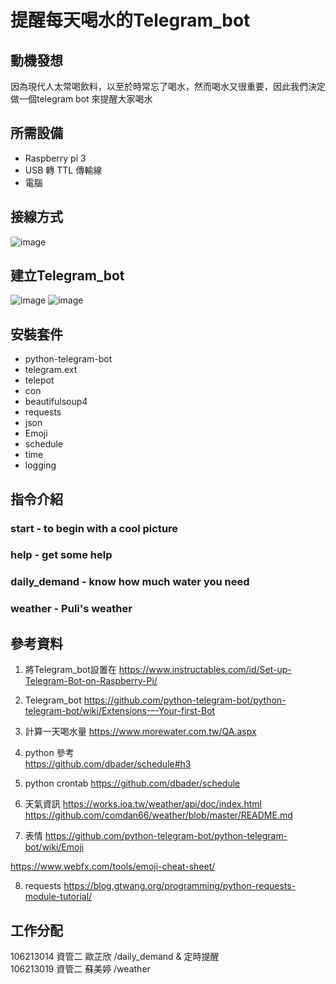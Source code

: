 # 提醒每天喝水的Telegram_bot

## 動機發想
因為現代人太常喝飲料，以至於時常忘了喝水，然而喝水又很重要，因此我們決定做一個telegram bot 來提醒大家喝水

## 所需設備
- Raspberry pi 3 
- USB 轉 TTL 傳輸線 
- 電腦

## 接線方式
![image](https://github.com/lulala88/WaterLuLaLa_bot/blob/master/圖片1.png)
## 建立Telegram_bot
![image](https://github.com/lulala88/WaterLuLaLa_bot/blob/master/49407159_402289950513843_7869862137751928832_n.png)
![image](https://github.com/lulala88/WaterLuLaLa_bot/blob/master/49378818_1126747494162752_8568655971100917760_n.png)
   
## 安裝套件
- python-telegram-bot
- telegram.ext                                                              
- telepot
- con
- beautifulsoup4
- requests
- json
- Emoji   
- schedule    
- time                                                                             
- logging                                                                             

## 指令介紹
### start - to begin with a cool picture
### help - get some help 
### daily_demand - know how much water you need 
### weather - Puli's weather
## 參考資料
1. 將Telegram_bot設置在
https://www.instructables.com/id/Set-up-Telegram-Bot-on-Raspberry-Pi/

2. Telegram_bot 
https://github.com/python-telegram-bot/python-telegram-bot/wiki/Extensions-–-Your-first-Bot

3. 計算一天喝水量
https://www.morewater.com.tw/QA.aspx

4. python 參考  
https://github.com/dbader/schedule#h3

5. python crontab
https://github.com/dbader/schedule

6. 天氣資訊 
https://works.ioa.tw/weather/api/doc/index.html
https://github.com/comdan66/weather/blob/master/README.md

7. 表情 
https://github.com/python-telegram-bot/python-telegram-bot/wiki/Emoji

https://www.webfx.com/tools/emoji-cheat-sheet/

8. requests
https://blog.gtwang.org/programming/python-requests-module-tutorial/

## 工作分配
106213014 資管二  歐芷欣 /daily_demand & 定時提醒  
106213019 資管二  蘇美婷 /weather
